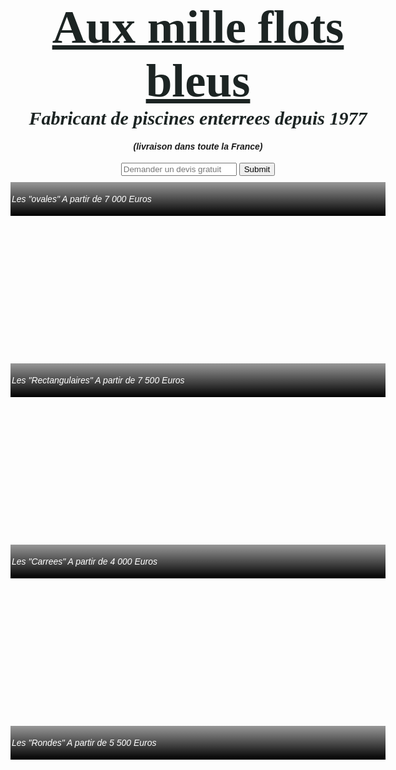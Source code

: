 <!DOCTYPE html>
<head>
<title>Piscines</title>
<script src="/assets/jquery.js"></script>
<link href='https://fonts.googleapis.com/css?family=Londrina+Shadow' rel='stylesheet' type='text/css'>
<style>
body {
  font-family: Helvetica;
  margin: 0 auto;
  max-width: 600px;
  background:url("http://www.lenfantdeau.be/wp-content/uploads/2014/03/fond-piscine1.jpg");
  
}
div {
  height: 280px;
  background-size: cover;
  position: relative;
  margin: 10px 0 0 0;

}
h1 {
  font-family: 'Rancho'; 
  text-align: center;
  font-size: 75px;
  color:#1C2423;
  margin: 40px 0 0 0;
}
h2 {
  text-align: center;
  font-family:'dancing script';
  font-size:30px;
  color: #1C2423;
  margin: 0px 0 0px 0;
}
h4  {
  text-align:center;
}
p {
  color: rgba(255,255,255,1);
  background: black;
  background: linear-gradient(bottom, rgba(0,0,0,1), rgba(0,0,0,.4));
  background: -webkit-linear-gradient(bottom, rgba(0,0,0,1), rgba(0,0,0,.4));
  background: -moz-linear-gradient(bottom, rgba(0,0,0,1), rgba(0,0,0,.4));
  padding: 2px;
  line-height: 50px;
  text-align: justify;
  bottom: 0;
  margin: 0;
  height: 50px;
  transition: height .5s;
  -webkit-transition: height .5s;
  -moz-transition: height .5s;
}

small {
  opacity: 0;
}

.show-description p {
  height: 150px;
}

.show-description small {
  opacity: 1;
}

.ovales{
  background-image: url("http://www.guide-piscine.fr/medias/image/la-piscine-ovale-9538-468-0.jpg");
}
.rectangulaires{
  background-image: url("http://www.piscinespa.com/site/userfiles/images/actualites/Piveteaubois_rect.jpg");
}
.carrees{
  background-image: url("http://www.photopiscine.net/wp-content/uploads/2014/02/petite-piscine-carre-300x210.jpg");
}
.rondes{
  background-image:url("http://img.1.im6.fr/04305944-photo-piscine-ronde-waterair.jpg");
}
.price {
  float: right;
}

input {
      text-align:center;
      border: 0;
      padding: 10px;
      font-size: 15px;
      
    }
@media (max-width: 500px) {
  h1 {
    font-size: 50px;
    margin-top: 20px;
    line-height: 40px;
  }
  h2 {
    font-size: 20px;
    margin: 20px 0 30px 0;
  }
  div {
    margin: 20px 12px 0 12px;
  }
  p {
    font-size: 20px;
    line-height: 24px;
  }
  small {
    font-size: 16px;
  }
  
}

</style>

</head>

<body>
<h1><strong><u>Aux mille flots bleus</u></strong></h1>
<h2><em>Fabricant de piscines enterrees depuis 1977<em></h2>
<h4>(livraison dans toute la France)</h4>
<center><input type="email" placeholder="Demander un devis gratuit">
  <input type="submit"></center>


<div class="ovales">
  <p>Les "ovales" <span class="price">A partir de 7 000 Euros</span>
  </p>
</div>

<div class="rectangulaires">
  <p>Les "Rectangulaires" <span class="price">A partir de 7 500 Euros</span>
  </p>
</div>
  
<div class="carrees">
  <p>Les "Carrees" <span class="price">A partir de 4 000 Euros</span>
  </p>
</div>

<div class="rondes">
  <p>Les "Rondes" <span class="price">A partir de 5 500 Euros</span><br />
</p>

</div>

</body>
